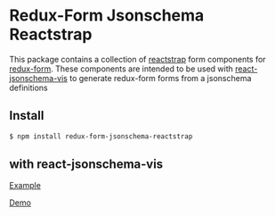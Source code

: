 # Redux-Form Jsonschema Reactstrap

This package contains a collection of [reactstrap](https://reactstrap.github.io/) form components for [redux-form](http://redux-form.com). These components are intended to be used with [react-jsonschema-vis](https://github.com/nikordaris/react-jsonschema-vis) to generate redux-form forms from a jsonschema definitions

## Install

```bash
$ npm install redux-form-jsonschema-reactstrap
```

## with react-jsonschema-vis

[Example](https://github.com/nikordaris/redux-form-jsonschema-reactstrap/blob/master/stories/index.js)

[Demo](https://nikordaris.github.io/redux-form-jsonschema-reactstrap/)